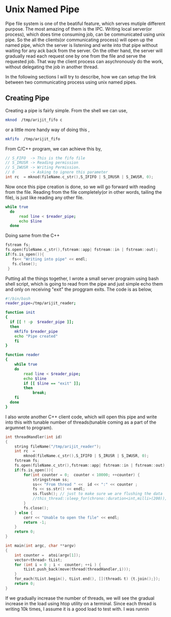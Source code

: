 # Unix Named Pipe
Pipe file system is one of the beatiful feature, which serves mutiple different purpose. The most amazing of them is the IPC. Writing local server(or process), which does time consuming job, can be communicated using unix pipe. So the all the clients(or communicating process) will open up the named pipe, which the server is listening and write into that pipe without waiting for any ack back from the server. On the other hand, the server will gradually read each request one by one from the file and serve the requested job. That way the client process can asychronously do the work, without delegating the job in another thread. 

In the following sections I will try to describe, how we can setup the link between two communicating process using unix named pipes.

## Creating Pipe
Creating a pipe is fairly simple. From the shell we can use,
```bash
mknod  /tmp/arijit_fifo c
```
or a little more handy way of doing this , 
```bash
mkfifo  /tmp/arijit_fifo 
```
From C/C++ program, we can achieve this by,
```C++
// S_FIFO  -> This is the fifo file
// S_IRUSR -> Reading permission
// S_IWUSR -> Writing Permission.
// 0       -> Asking to ignore this parameter
int rc  = mknod(fileName.c_str(),S_IFIFO | S_IRUSR | S_IWUSR, 0);
```

Now once this pipe creation is done, so we will go forward with reading from the file. Reading from the file completely(or in other words, tailing the file), is just like reading any other file. 
```bash
while true
  do 
	  read line < $reader_pipe;
	  echo $line
  done
```
Doing same from the C++
```C
fstream fs; 
fs.open(fileName.c_str(),fstream::app| fstream::in | fstream::out);
if(fs.is_open()){
   fs<< "Writing into pipe" << endl;
   fs.close();
 }
```
Putting all the things together, I wrote a small server prograim using bash shell script, which is going to read from the pipe and just simple echo them and only on receiving "exit" the proggram exits.  The code is  as below,
```bash
#!/bin/bash
reader_pipe=/tmp/arijit_reader;

function init 
{
  if [[ ! -p  $reader_pipe ]]; 
  then 
    mkfifo $reader_pipe
    echo "Pipe created" 
	fi
}

function reader 
{
	while true
	do 
		read line < $reader_pipe;
		echo $line
		if [[ $line == "exit" ]];
		then 
			break;
    fi
  done
}
```

I also wrote another C++ client code, which will open this pipe and write into this with tunable number of threads(tunable coming as a part of the argumnet to program).
```C
int threadHandler(int id)
{
	string fileName("/tmp/arijit_reader");
	int rc  = 
		mknod(fileName.c_str(),S_IFIFO | S_IRUSR | S_IWUSR, 0);
    fstream fs; 
	fs.open(fileName.c_str(),fstream::app| fstream::in | fstream::out);
	if(fs.is_open()){
		for(int counter = 0;  counter < 10000; ++counter) {
		    stringstream ss;
			ss<< "From thread " <<  id << ":" << counter ;
			fs << ss.str() << endl;
			ss.flush(); // just to make sure we are flushing the data 
			//this_thread::sleep_for(chrono::duration<int,milli>(200));
		}
		fs.close();
	} else {
		cerr << "Unable to open the file" << endl;
		return -1;
	}
	return 0;
}

int main(int argc, char **argv) 
{
	int counter =  atoi(argv[1]);
	vector<thread> tList; 
	for (int i = 0 ; i <  counter; ++i ) {
		tList.push_back(move(thread(threadHandler,i)));
	}	
	for_each(tList.begin(), tList.end(), [](thread& t) {t.join();});
	return 0;
}

```
If we gradually increase the number of threads, we will see the gradual increase in the load using htop utility on a terminal. Since each thread is writing 10k times, I assume it is a good load to test with. I was runnin

